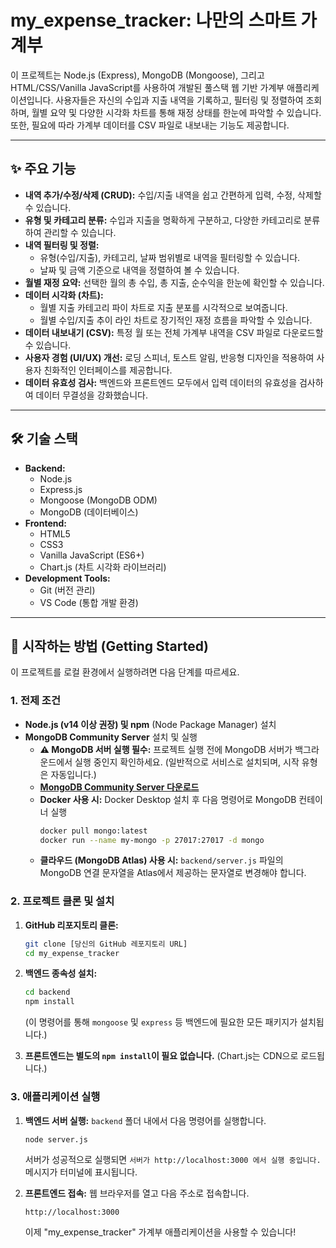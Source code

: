 # my_expense_tracker: 나만의 스마트 가계부

이 프로젝트는 Node.js (Express), MongoDB (Mongoose), 그리고 HTML/CSS/Vanilla JavaScript를 사용하여 개발된 풀스택 웹 기반 가계부 애플리케이션입니다. 사용자들은 자신의 수입과 지출 내역을 기록하고, 필터링 및 정렬하여 조회하며, 월별 요약 및 다양한 시각화 차트를 통해 재정 상태를 한눈에 파악할 수 있습니다. 또한, 필요에 따라 가계부 데이터를 CSV 파일로 내보내는 기능도 제공합니다.

---

## ✨ 주요 기능

* **내역 추가/수정/삭제 (CRUD):** 수입/지출 내역을 쉽고 간편하게 입력, 수정, 삭제할 수 있습니다.
* **유형 및 카테고리 분류:** 수입과 지출을 명확하게 구분하고, 다양한 카테고리로 분류하여 관리할 수 있습니다.
* **내역 필터링 및 정렬:**
    * 유형(수입/지출), 카테고리, 날짜 범위별로 내역을 필터링할 수 있습니다.
    * 날짜 및 금액 기준으로 내역을 정렬하여 볼 수 있습니다.
* **월별 재정 요약:** 선택한 월의 총 수입, 총 지출, 순수익을 한눈에 확인할 수 있습니다.
* **데이터 시각화 (차트):**
    * 월별 지출 카테고리 파이 차트로 지출 분포를 시각적으로 보여줍니다.
    * 월별 수입/지출 추이 라인 차트로 장기적인 재정 흐름을 파악할 수 있습니다.
* **데이터 내보내기 (CSV):** 특정 월 또는 전체 가계부 내역을 CSV 파일로 다운로드할 수 있습니다.
* **사용자 경험 (UI/UX) 개선:** 로딩 스피너, 토스트 알림, 반응형 디자인을 적용하여 사용자 친화적인 인터페이스를 제공합니다.
* **데이터 유효성 검사:** 백엔드와 프론트엔드 모두에서 입력 데이터의 유효성을 검사하여 데이터 무결성을 강화했습니다.

---

## 🛠️ 기술 스택

* **Backend:**
    * Node.js
    * Express.js
    * Mongoose (MongoDB ODM)
    * MongoDB (데이터베이스)
* **Frontend:**
    * HTML5
    * CSS3
    * Vanilla JavaScript (ES6+)
    * Chart.js (차트 시각화 라이브러리)
* **Development Tools:**
    * Git (버전 관리)
    * VS Code (통합 개발 환경)

---

## 🚀 시작하는 방법 (Getting Started)

이 프로젝트를 로컬 환경에서 실행하려면 다음 단계를 따르세요.

### 1. 전제 조건

* **Node.js (v14 이상 권장) 및 npm** (Node Package Manager) 설치
* **MongoDB Community Server** 설치 및 실행
    * **⚠️ MongoDB 서버 실행 필수:** 프로젝트 실행 전에 MongoDB 서버가 백그라운드에서 실행 중인지 확인하세요. (일반적으로 서비스로 설치되며, 시작 유형은 자동입니다.)
    * **[MongoDB Community Server 다운로드](https://www.mongodb.com/try/download/community)**
    * **Docker 사용 시:** Docker Desktop 설치 후 다음 명령어로 MongoDB 컨테이너 실행
        ```bash
        docker pull mongo:latest
        docker run --name my-mongo -p 27017:27017 -d mongo
        ```
    * **클라우드 (MongoDB Atlas) 사용 시:** `backend/server.js` 파일의 MongoDB 연결 문자열을 Atlas에서 제공하는 문자열로 변경해야 합니다.

### 2. 프로젝트 클론 및 설치

1.  **GitHub 리포지토리 클론:**
    ```bash
    git clone [당신의 GitHub 레포지토리 URL]
    cd my_expense_tracker
    ```

2.  **백엔드 종속성 설치:**
    ```bash
    cd backend
    npm install
    ```
    (이 명령어를 통해 `mongoose` 및 `express` 등 백엔드에 필요한 모든 패키지가 설치됩니다.)

3.  **프론트엔드는 별도의 `npm install`이 필요 없습니다.** (Chart.js는 CDN으로 로드됩니다.)

### 3. 애플리케이션 실행

1.  **백엔드 서버 실행:**
    `backend` 폴더 내에서 다음 명령어를 실행합니다.
    ```bash
    node server.js
    ```
    서버가 성공적으로 실행되면 `서버가 http://localhost:3000 에서 실행 중입니다.` 메시지가 터미널에 표시됩니다.

2.  **프론트엔드 접속:**
    웹 브라우저를 열고 다음 주소로 접속합니다.
    ```
    http://localhost:3000
    ```
    이제 "my_expense_tracker" 가계부 애플리케이션을 사용할 수 있습니다!